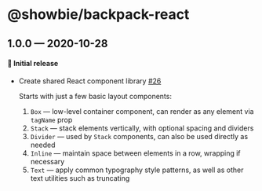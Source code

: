 # @showbie/backpack-react

## 1.0.0 — 2020-10-28

#### 🎉 Initial release

- Create shared React component library [#26](https://github.com/showbie/backpack/pull/26)
  
  Starts with just a few basic layout components:
  
  1. `Box` — low-level container component, can render as any
     element via `tagName` prop
  2. `Stack` — stack elements vertically, with optional spacing
     and dividers
  3. `Divider` — used by `Stack` components, can also be used
     directly as needed
  4. `Inline` — maintain space between elements in a row,
     wrapping if necessary
  5. `Text` — apply common typography style patterns, as well
     as other text utilities such as truncating
